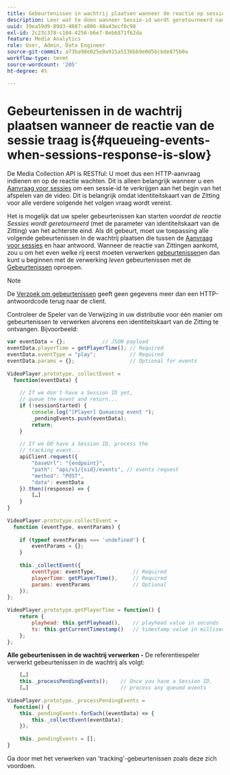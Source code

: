 ```yaml
---
title: Gebeurtenissen in wachtrij plaatsen wanneer de reactie op sessies traag is
description: Leer wat te doen wanneer Sessie-id wordt geretourneerd nadat de speler gebeurtenissen heeft geactiveerd.
uuid: 39ea59d9-89d3-4087-a806-48a43ecf0c98
exl-id: 2c23c378-c104-4256-b6e7-8eb6871f62da
feature: Media Analytics
role: User, Admin, Data Engineer
source-git-commit: a73ba98e025e0a915a5136bb9e0d5bcbde875b0a
workflow-type: tm+mt
source-wordcount: '205'
ht-degree: 4%

---
```


# Gebeurtenissen in de wachtrij plaatsen wanneer de reactie van de sessie traag is{#queueing-events-when-sessions-response-is-slow}

De Media Collection API is RESTful: U moet dus een HTTP-aanvraag indienen en op de reactie wachten. Dit is alleen belangrijk wanneer u een [Aanvraag voor sessies](../mc-api-ref/mc-api-sessions-req.md) om een sessie-id te verkrijgen aan het begin van het afspelen van de video. Dit is belangrijk omdat identiteitskaart van de Zitting voor alle verdere volgende het volgen vraag wordt vereist.

Het is mogelijk dat uw speler gebeurtenissen kan starten _voordat de reactie Sessies wordt geretourneerd_ (met de parameter van identiteitskaart van de Zitting) van het achterste eind. Als dit gebeurt, moet uw toepassing alle volgende gebeurtenissen in de wachtrij plaatsen die tussen de [Aanvraag voor sessies](../mc-api-ref/mc-api-sessions-req.md) en haar antwoord. Wanneer de reactie van Zittingen aankomt, zou u om het even welke rij eerst moeten verwerken [gebeurtenissen](../mc-api-ref/mc-api-events-req.md)en dan kunt u beginnen met de verwerking _leven_ gebeurtenissen met de [Gebeurtenissen](../mc-api-ref/mc-api-events-req.md) oproepen.

>[!NOTE]
>
>De [Verzoek om gebeurtenissen](../mc-api-ref/mc-api-events-req.md) geeft geen gegevens meer dan een HTTP-antwoordcode terug naar de client.

Controleer de Speler van de Verwijzing in uw distributie voor één manier om gebeurtenissen te verwerken alvorens een identiteitskaart van de Zitting te ontvangen. Bijvoorbeeld:

```js
var eventData = {};            // JSON payload 
eventData.playerTime = getPlayerTime(); // Required 
eventData.eventType = "play";           // Required 
eventData.params = {};                  // Optional for events 
 
VideoPlayer.prototype._collectEvent =  
  function(eventData) { 
 
    // If we don't have a Session ID yet,  
    // queue the event and return... 
    if (!sessionStarted) { 
        console.log("[Player] Queueing event "); 
        _pendingEvents.push(eventData); 
        return; 
    } 
 
    // If we DO have a Session ID, process the 
    // tracking event...     
    apiClient.request({ 
        "baseUrl": "{endpoint}", 
        "path": "api/v1/{sid}/events", // events request 
        "method": "POST", 
        "data": eventData 
    }).then((response) => {   
        […] 
    } 
} 
 
VideoPlayer.prototype.collectEvent =  
  function (eventType, eventParams) { 
         
    if (typeof eventParams === 'undefined') {   
        eventParams = {}; 
    } 
 
    this._collectEvent({                   
        eventType: eventType,            // Required 
        playerTime: getPlayerTime(),     // Required 
        params: eventParams              // Optional  
    });                                    
}; 
 
VideoPlayer.prototype.getPlayerTime = function() { 
    return { 
        playhead: this.getPlayhead(),    // playhead value in seconds 
        ts: this.getCurrentTimestamp()   // timestamp value in milliseconds 
    }; 
};
```

**Alle gebeurtenissen in de wachtrij verwerken -** De referentiespeler verwerkt gebeurtenissen in de wachtrij als volgt:

```js
    […] 
    this._processPendingEvents();    // Once you have a Session ID, 
    […]                              // process any queued events 
 
VideoPlayer.prototype._processPendingEvents =  
  function() { 
    this._pendingEvents.forEach((eventData) => { 
        this._collectEvent(eventData); 
    }); 
 
    this._pendingEvents = []; 
}
```

Ga door met het verwerken van &#39;tracking&#39;-gebeurtenissen zoals deze zich voordoen.

